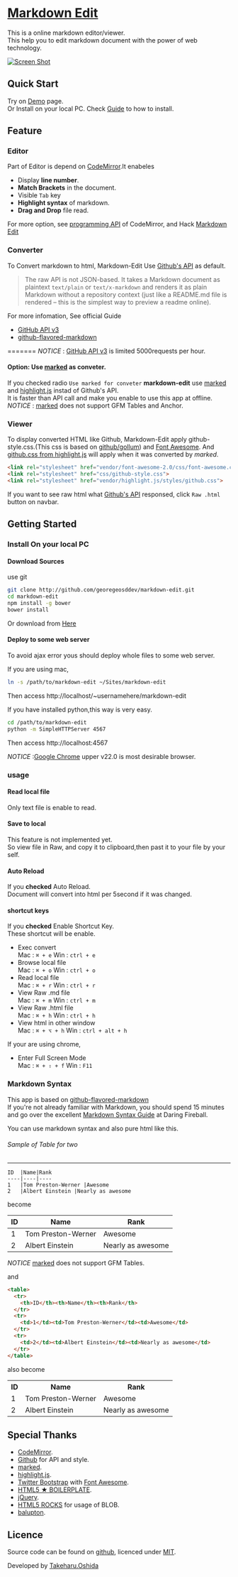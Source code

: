 # [Markdown Edit](http://georgeosddev.github.com/markdown-edit)

This is a online markdown editor/viewer.<br>
This help you to edit markdown document with the power of web technology.

[![Screen Shot](https://raw.github.com/georgeOsdDev/markdown-edit/master/images/ScreenShot.png)](http://georgeosddev.github.com/markdown-edit)

## Quick Start

Try on [Demo](http://georgeosddev.github.com/markdown-edit) page.<br>
Or Install on your local PC. Check [Guide](#on-your-local-pc) to how to install.

## Feature
### Editor
Part of Editor is depend on [CodeMirror](http://codemirror.net/).It enabeles

* Display **line number**.
* **Match Brackets** in the document.
* Visible `Tab` key
* **Highlight syntax** of markdown.
* **Drag and Drop** file read.

For more option, see [programming API](http://codemirror.net/doc/manual.html) of CodeMirror, and Hack [Markdown Edit](http://github.com/georgeosddev/markdown-edit)

### Converter
To Convert markdown to html, Markdown-Edit Use [Github's API](http://developer.github.com/v3/markdown/#render-a-markdown-document-in-raw-mode) as default.

> The raw API is not JSON-based. It takes a Markdown document as plaintext `text/plain` or `text/x-markdown` and renders it as plain Markdown without a repository context (just like a README.md file is rendered – this is the simplest way to preview a readme online).

For more infomation, See official Guide
* [GitHub API v3](http://developer.github.com/v3/markdown/)
* [github-flavored-markdown](http://github.github.com/github-flavored-markdown/)

=======
*NOTICE* : [GitHub API v3](http://developer.github.com/v3/#rate-limiting) is limited 5000requests per hour.

#### Option: Use [marked](https://github.com/chjj/marked) as conveter.
If you checked radio `Use marked for conveter` **markdown-edit** use [marked](https://github.com/chjj/marked) and [highlight.js](http://softwaremaniacs.org/soft/highlight/en/) instad of Github's API.<br>
It is faster than API call and make you enable to use this app at offline.<br>
*NOTICE* : [marked](https://github.com/chjj/marked) does not support GFM Tables and Anchor.


### Viewer
To display converted HTML like Github, Markdown-Edit apply github-style.css.(This css is based on [github/gollum](https://raw.github.com/github/gollum/master/lib/gollum/frontend/public/gollum/css/template.css)) and [Font Awesome](http://fortawesome.github.com/Font-Awesome/).
And [github.css from highlight.js](http://softwaremaniacs.org/media/soft/highlight/test.html) will apply when it was converted by *marked*.

```html
<link rel="stylesheet" href="vendor/font-awesome-2.0/css/font-awesome.css">
<link rel="stylesheet" href="css/github-style.css">
<link rel="stylesheet" href="vendor/highlight.js/styles/github.css">
```

If you want to see raw html what [Github's API](http://developer.github.com/v3/markdown/#render-a-markdown-document-in-raw-mode) responsed, click `Raw .html` button on navbar.

## Getting Started

### Install On your local PC

#### Download Sources

use git

```bash
git clone http://github.com/georegeosddev/markdown-edit.git
cd markdown-edit
npm install -g bower
bower install
```

Or download from [Here](https://github.com/georgeOsdDev/markdown-edit/zipball/master)

#### Deploy to some web server
To avoid ajax error yous should deploy whole files to some web server.

If you are using mac,
```bash
ln -s /path/to/markdown-edit ~/Sites/markdown-edit
```
Then access http://localhost/~usernamehere/markdown-edit

If you have installed python,this way is very easy.
```bash
cd /path/to/markdown-edit
python -m SimpleHTTPServer 4567
```
Then access http://localhost:4567

*NOTICE* :[Google Chrome](https://www.google.com/intl/en/chrome/browser/) upper v22.0 is most desirable browser.

### usage

#### Read local file
Only text file is enable to read.

#### Save to local
This feature is not implemented yet.<br>
So view file in Raw, and copy it to clipboard,then past it to your file by your self.

#### Auto Reload
If you **checked** Auto Reload.<br>Document will convert into html per 5second if it was changed.

#### shortcut keys
If you **checked** Enable Shortcut Key.<br>These shortcut will be enable.

* Exec convert<br>
Mac : ```⌘ + e```
Win : ```ctrl + e```
* Browse local file<br>
Mac : ```⌘ + o```
Win : ```ctrl + o```
* Read local file<br>
Mac : ```⌘ + r```
Win : ```ctrl + r```
* View Raw .md file<br>
Mac : ```⌘ + m```
Win : ```ctrl + m```
* View Raw .html file<br>
Mac : ```⌘ + h```
Win : ```ctrl + h```
* View html in other window<br>
Mac : ```⌘ + ⌥ + h```
Win : ```ctrl + alt + h```

If your are using chrome,
* Enter Full Screen Mode<br>
Mac : ```⌘ + ⇧ + f```
Win : ```F11```


### Markdown Syntax

This app is based on [github-flavored-markdown](http://github.github.com/github-flavored-markdown/)<br>
If you're not already familiar with Markdown, you should spend 15 minutes and go over the excellent [Markdown Syntax Guide](http://daringfireball.net/projects/markdown/) at Daring Fireball.

You can use markdown syntax and also pure html like this.

###### Sample of Table for two
-------------

```
ID  |Name|Rank
----|----|----
1   |Tom Preston-Werner |Awesome
2   |Albert Einstein |Nearly as awesome
```

become

ID  |Name|Rank
----|----|----
1   |Tom Preston-Werner |Awesome
2   |Albert Einstein |Nearly as awesome

*NOTICE* [marked](https://github.com/chjj/marked) does not support GFM Tables.

and

```html
<table>
  <tr>
    <th>ID</th><th>Name</th><th>Rank</th>
  </tr>
  <tr>
    <td>1</td><td>Tom Preston-Werner</td><td>Awesome</td>
  </tr>
  <tr>
    <td>2</td><td>Albert Einstein</td><td>Nearly as awesome</td>
  </tr>
</table>
```

also become

<table>
  <tr>
    <th>ID</th><th>Name</th><th>Rank</th>
  </tr>
  <tr>
    <td>1</td><td>Tom Preston-Werner</td><td>Awesome</td>
  </tr>
  <tr>
    <td>2</td><td>Albert Einstein</td><td>Nearly as awesome</td>
  </tr>
</table>


## Special Thanks
 * [CodeMirror](http://codemirror.net/).
 * [Github](http://developer.github.com/) for API and style.
 * [marked](https://github.com/chjj/marked).
 * [highlight.js](http://softwaremaniacs.org/soft/highlight/en/).
 * [Twitter Bootstrap](http://twitter.github.com/bootstrap/) with [Font Awesome](http://fortawesome.github.com/Font-Awesome/).
 * [HTML5 ★ BOILERPLATE](http://html5boilerplate.com/).
 * [jQuery](http://jquery.com/).
 * [HTML5 ROCKS](http://www.html5rocks.com/en/tutorials/file/xhr2/) for usage of BLOB.
 * [balupton](https://github.com/balupton).

## Licence

Source code can be found on [github](https://github.com/georgeOsdDev/markdown-edit), licenced under [MIT](http://opensource.org/licenses/mit-license.php).

Developed by [Takeharu.Oshida](http://about.me/takeharu.oshida)

